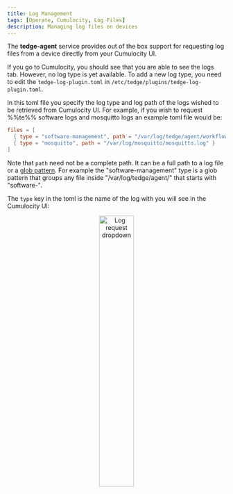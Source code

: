 ```yaml
---
title: Log Management
tags: [Operate, Cumulocity, Log Files]
description: Managing log files on devices
---
```


The **tedge-agent** service provides out of the box support for requesting log files from a device directly from your Cumulocity UI.

If you go to Cumulocity, you should see that you are able to see the logs tab.
However, no log type is yet available.
To add a new log type, you need to edit the `tedge-log-plugin.toml` in `/etc/tedge/plugins/tedge-log-plugin.toml`.

In this toml file you specify the log type and log path of the logs wished to
be retrieved from Cumulocity UI.
For example, if you wish to request %%te%% software logs and mosquitto logs
an example toml file would be:

```toml title="file: /etc/tedge/plugins/tedge-log-plugin.toml"
files = [
  { type = "software-management", path = "/var/log/tedge/agent/workflow-software_*" },
  { type = "mosquitto", path = "/var/log/mosquitto/mosquitto.log" }
]
```

Note that `path` need not be a complete path. It can be a full path to a log
file or a [glob pattern](https://en.wikipedia.org/wiki/Glob_(programming)).
For example the "software-management" type is a glob pattern that groups
any file inside "/var/log/tedge/agent/" that starts with "software-".

The `type` key in the toml is the name of the log with you will see in the
Cumulocity UI:

<p align="center">
    <img width="40%" src={require('../../images/tedge-log-plugin_log-types.png').default} alt="Log request dropdown" />
</p>
